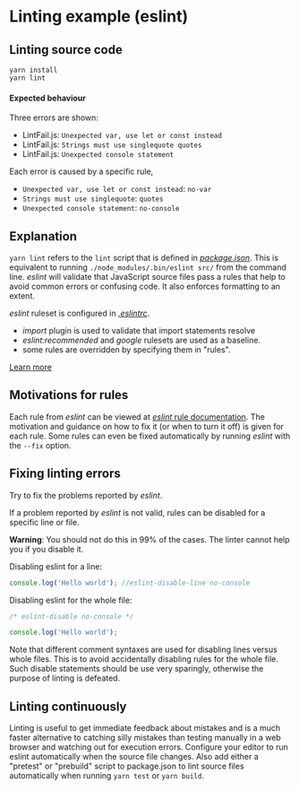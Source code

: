 # Linting example (eslint)

## Linting source code

```
yarn install
yarn lint
```

#### Expected behaviour

Three errors are shown:
* LintFail.js: `Unexpected var, use let or const instead`
* LintFail.js: `Strings must use singlequote quotes`
* LintFail.js: `Unexpected console statement`

Each error is caused by a specific rule,

* `Unexpected var, use let or const instead`: `no-var`
* `Strings must use singlequote`: `quotes`
* `Unexpected console statement`: `no-console`

## Explanation

`yarn lint` refers to the `lint` script that is defined in [_package.json_](./package.json#L29). This is equivalent to running `./node_modules/.bin/eslint src/` from the command line.
_eslint_ will validate that JavaScript source files pass a rules that help to avoid common errors or confusing code.
It also enforces formatting to an extent.

_eslint_ ruleset is configured in [_.eslintrc_](./.eslintrc).

* _import_ plugin is used to validate that import statements resolve
* _eslint:recommended_ and _google_ rulesets are used as a baseline.
* some rules are overridden by specifying them in "rules".

[Learn more][0]

## Motivations for rules

Each rule from _eslint_ can be viewed at [_eslint_ rule documentation][1].  The
motivation and guidance on how to fix it (or when to turn it off) is given for
each rule. Some rules can even be fixed automatically by running _eslint_ with
the `--fix` option.

## Fixing linting errors

Try to fix the problems reported by _eslint_.

If a problem reported by _eslint_ is not valid, rules can be disabled for a specific line or file.

**Warning**: You should not do this in 99% of the cases. The linter cannot help
you if you disable it.

Disabling eslint for a line:

```js
console.log('Hello world'); //eslint-disable-line no-console
```

Disabling eslint for the whole file:

```js
/* eslint-disable no-console */

console.log('Hello world'); 
```

Note that different comment syntaxes are used for disabling lines versus whole
files. This is to avoid accidentally disabling rules for the whole file. Such
disable statements should be use very sparingly, otherwise the purpose of
linting is defeated.

## Linting continuously

Linting is useful to get immediate feedback about mistakes and is a much faster
alternative to catching silly mistakes than testing manually in a web browser
and watching out for execution errors. Configure your editor to run eslint
automatically when the source file changes. Also add either a "pretest" or
"prebuild" script to package.json to lint source files automatically when
running `yarn test` or `yarn build`.

[0]: https://eslint.org/
[1]: https://eslint.org/docs/rules/
